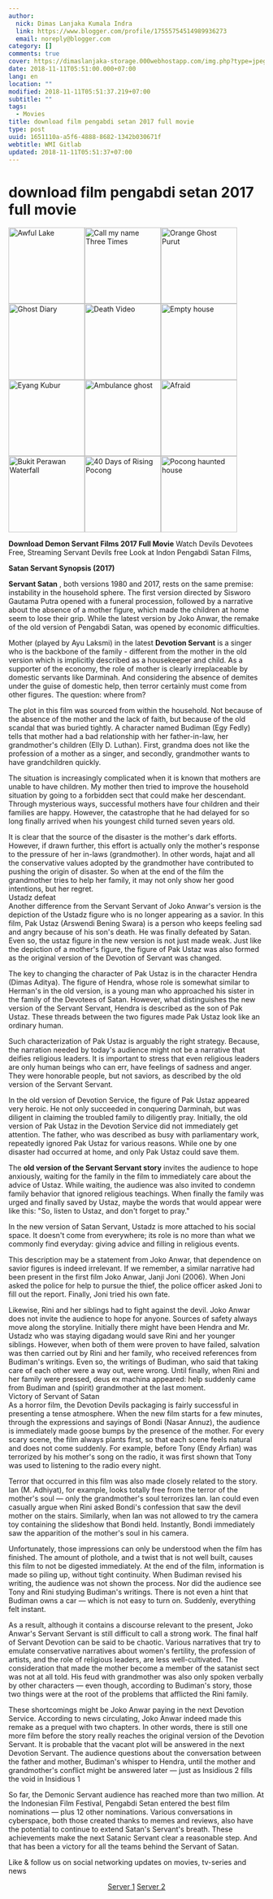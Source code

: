 ```yaml
---
author:
  nick: Dimas Lanjaka Kumala Indra
  link: https://www.blogger.com/profile/17555754514989936273
  email: noreply@blogger.com
category: []
comments: true
cover: https://dimaslanjaka-storage.000webhostapp.com/img.php?type=jpeg&url=https://layarindo21.ws/wp-content/uploads/2017/04/Telaga_Angker_1984_obverse_wiki-150x150.jpg
date: 2018-11-11T05:51:00.000+07:00
lang: en
location: ""
modified: 2018-11-11T05:51:37.219+07:00
subtitle: ""
tags:
  - Movies
title: download film pengabdi setan 2017 full movie
type: post
uuid: 1651110a-a5f6-4888-8682-1342b030671f
webtitle: WMI Gitlab
updated: 2018-11-11T05:51:37+07:00
---
```


<h1 for="title" class="notranslate">download film pengabdi setan 2017 full movie  </h1>  <div id="img-wrap" class="container w3-container">  <img class="img-thumbnail" alt="Awful Lake" src="https://dimaslanjaka-storage.000webhostapp.com/img.php?type=jpeg&amp;url=https://layarindo21.ws/wp-content/uploads/2017/04/Telaga_Angker_1984_obverse_wiki-150x150.jpg" width="150px" height="150px" style="display:inline-block"><img class="img-thumbnail" alt="Call my name Three Times" src="https://dimaslanjaka-storage.000webhostapp.com/img.php?type=jpeg&amp;url=https://image.tmdb.org/t/p/w185/1jmQTXF4H56MiPmiu86faJCwJhl.jpg" width="150px" height="150px" style="display:inline-block"><img class="img-thumbnail" alt="Orange Ghost Purut" src="https://dimaslanjaka-storage.000webhostapp.com/img.php?type=jpeg&amp;url=https://layarindo21.ws/wp-content/uploads/2017/04/Download-Film-Horor-Hantu-Jeruk-Purut-Full-Movie-layarindo21-150x150.jpg" width="150px" height="150px" style="display:inline-block"><img class="img-thumbnail" alt="Ghost Diary" src="https://dimaslanjaka-storage.000webhostapp.com/img.php?type=jpeg&amp;url=https://layarindo21.ws/wp-content/uploads/2017/04/Download-Film-Ghost-Diary-Full-Movie-layarindo21-150x150.jpg" width="150px" height="150px" style="display:inline-block"><img class="img-thumbnail" alt="Death Video" src="https://dimaslanjaka-storage.000webhostapp.com/img.php?type=jpeg&amp;url=https://layarindo21.ws/wp-content/uploads/2017/04/Video-Maut-200x290-150x150.jpg" width="150px" height="150px" style="display:inline-block"><img class="img-thumbnail" alt="Empty house" src="https://dimaslanjaka-storage.000webhostapp.com/img.php?type=jpeg&amp;url=https://layarindo21.ws/wp-content/uploads/2017/04/Rumah-Kosong-150x150.jpg" width="150px" height="150px" style="display:inline-block"><img class="img-thumbnail" alt="Eyang Kubur" src="https://dimaslanjaka-storage.000webhostapp.com/img.php?type=jpeg&amp;url=https://layarindo21.ws/wp-content/uploads/2017/04/Eyang-Kubur_Poster2-150x150.jpg" width="150px" height="150px" style="display:inline-block"><img class="img-thumbnail" alt="Ambulance ghost" src="https://dimaslanjaka-storage.000webhostapp.com/img.php?type=jpeg&amp;url=https://layarindo21.ws/wp-content/uploads/2017/04/download-film-hantu-ambulance-full-movie-150x150.jpg" width="150px" height="150px" style="display:inline-block"><img class="img-thumbnail" alt="Afraid" src="https://dimaslanjaka-storage.000webhostapp.com/img.php?type=jpeg&amp;url=https://layarindo21.ws/wp-content/uploads/2017/04/Takut-200x290-150x150.jpg" width="150px" height="150px" style="display:inline-block"><img class="img-thumbnail" alt="Bukit Perawan Waterfall" src="https://dimaslanjaka-storage.000webhostapp.com/img.php?type=jpeg&amp;url=https://layarindo21.ws/wp-content/uploads/2017/03/Download-Film-Air-Terjun-Bukit-Perawan-Full-layarindo21-150x150.jpg" width="150px" height="150px" style="display:inline-block"><img class="img-thumbnail" alt="40 Days of Rising Pocong" src="https://dimaslanjaka-storage.000webhostapp.com/img.php?type=jpeg&amp;url=https://image.tmdb.org/t/p/w185/l1YzKCTsOhiMDnHyvT0rY1PsVui.jpg" width="150px" height="150px" style="display:inline-block"><img class="img-thumbnail" alt="Pocong haunted house" src="https://dimaslanjaka-storage.000webhostapp.com/img.php?type=jpeg&amp;url=https://layarindo21.ws/wp-content/uploads/2018/10/Nonton-Pocong-rumah-angker-2010-Full-Movie.jpg" width="150px" height="150px" style="display:inline-block">  </div>  <div class="container w3-container">  <div class="desc">  <p class="f-desc"> <span class="notranslate"> <strong>Download Demon Servant Films 2017 Full Movie</strong> Watch Devils Devotees Free, Streaming Servant Devils free Look at Indon Pengabdi Satan Films,</span> </p>  <p> <span class="notranslate"> <strong>Satan Servant Synopsis (2017)</strong></span> </p>  <p> <span class="notranslate"> <strong>Servant Satan</strong> , both versions 1980 and 2017, rests on the same premise: instability in the household sphere.</span> <span class="notranslate"> The first version directed by Sisworo Gautama Putra opened with a funeral procession, followed by a narrative about the absence of a mother figure, which made the children at home seem to lose their grip.</span> <span class="notranslate"> While the latest version by Joko Anwar, the remake of the old version of Pengabdi Satan, was opened by economic difficulties.</span> </p>  <p> <span class="notranslate"> Mother (played by Ayu Laksmi) in the latest <strong>Devotion Servant</strong> is a singer who is the backbone of the family - different from the mother in the old version which is implicitly described as a housekeeper and child.</span> <span class="notranslate"> As a supporter of the economy, the role of mother is clearly irreplaceable by domestic servants like Darminah.</span> <span class="notranslate"> And considering the absence of demites under the guise of domestic help, then terror certainly must come from other figures.</span> <span class="notranslate"> The question: where from?</span> </p>  <p> <span class="notranslate"> The plot in this film was sourced from within the household.</span> <span class="notranslate"> Not because of the absence of the mother and the lack of faith, but because of the old scandal that was buried tightly.</span> <span class="notranslate"> A character named Budiman (Egy Fedly) tells that mother had a bad relationship with her father-in-law, her grandmother's children (Elly D. Luthan).</span> <span class="notranslate"> First, grandma does not like the profession of a mother as a singer, and secondly, grandmother wants to have grandchildren quickly.</span> </p>  <p> <span class="notranslate"> The situation is increasingly complicated when it is known that mothers are unable to have children.</span> <span class="notranslate"> My mother then tried to improve the household situation by going to a forbidden sect that could make her descendant.</span> <span class="notranslate"> Through mysterious ways, successful mothers have four children and their families are happy.</span> <span class="notranslate"> However, the catastrophe that he had delayed for so long finally arrived when his youngest child turned seven years old.</span> </p>  <p> <span class="notranslate"> It is clear that the source of the disaster is the mother's dark efforts.</span> <span class="notranslate"> However, if drawn further, this effort is actually only the mother's response to the pressure of her in-laws (grandmother).</span> <span class="notranslate"> In other words, hajat and all the conservative values ​​adopted by the grandmother have contributed to pushing the origin of disaster.</span> <span class="notranslate"> So when at the end of the film the grandmother tries to help her family, it may not only show her good intentions, but her regret.</span> <br><span class="notranslate"> Ustadz defeat</span> <br><span class="notranslate"> Another difference from the Servant Servant of Joko Anwar's version is the depiction of the Ustadz figure who is no longer appearing as a savior.</span> <span class="notranslate"> In this film, Pak Ustaz (Arswendi Bening Swara) is a person who keeps feeling sad and angry because of his son's death.</span> <span class="notranslate"> He was finally defeated by Satan.</span> <span class="notranslate"> Even so, the ustaz figure in the new version is not just made weak.</span> <span class="notranslate"> Just like the depiction of a mother's figure, the figure of Pak Ustaz was also formed as the original version of the Devotion of Servant was changed.</span> </p>  <p> <span class="notranslate"> The key to changing the character of Pak Ustaz is in the character Hendra (Dimas Aditya).</span> <span class="notranslate"> The figure of Hendra, whose role is somewhat similar to Herman's in the old version, is a young man who approached his sister in the family of the Devotees of Satan.</span> <span class="notranslate"> However, what distinguishes the new version of the Servant Servant, Hendra is described as the son of Pak Ustaz.</span> <span class="notranslate"> These threads between the two figures made Pak Ustaz look like an ordinary human.</span> </p>  <p> <span class="notranslate"> Such characterization of Pak Ustaz is arguably the right strategy.</span> <span class="notranslate"> Because, the narration needed by today's audience might not be a narrative that deifies religious leaders.</span> <span class="notranslate"> It is important to stress that even religious leaders are only human beings who can err, have feelings of sadness and anger.</span> <span class="notranslate"> They were honorable people, but not saviors, as described by the old version of the Servant Servant.</span> </p>  <p> <span class="notranslate"> In the old version of Devotion Service, the figure of Pak Ustaz appeared very heroic.</span> <span class="notranslate"> He not only succeeded in conquering Darminah, but was diligent in claiming the troubled family to diligently pray.</span> <span class="notranslate"> Initially, the old version of Pak Ustaz in the Devotion Service did not immediately get attention.</span> <span class="notranslate"> The father, who was described as busy with parliamentary work, repeatedly ignored Pak Ustaz for various reasons.</span> <span class="notranslate"> While one by one disaster had occurred at home, and only Pak Ustaz could save them.</span> </p>  <p> <span class="notranslate"> The <strong>old version of the Servant Servant story</strong> invites the audience to hope anxiously, waiting for the family in the film to immediately care about the advice of Ustaz.</span> <span class="notranslate"> While waiting, the audience was also invited to condemn family behavior that ignored religious teachings.</span> <span class="notranslate"> When finally the family was urged and finally saved by Ustaz, maybe the words that would appear were like this: "So, listen to Ustaz, and don't forget to pray."</span> </p>  <p> <span class="notranslate"> In the new version of Satan Servant, Ustadz is more attached to his social space.</span> <span class="notranslate"> It doesn't come from everywhere;</span> <span class="notranslate"> its role is no more than what we commonly find everyday: giving advice and filling in religious events.</span> </p>  <p> <span class="notranslate"> This description may be a statement from Joko Anwar, that dependence on savior figures is indeed irrelevant.</span> <span class="notranslate"> If we remember, a similar narrative had been present in the first film Joko Anwar, Janji Joni (2006).</span> <span class="notranslate"> When Joni asked the police for help to pursue the thief, the police officer asked Joni to fill out the report.</span> <span class="notranslate"> Finally, Joni tried his own fate.</span> </p>  <p> <span class="notranslate"> Likewise, Rini and her siblings had to fight against the devil.</span> <span class="notranslate"> Joko Anwar does not invite the audience to hope for anyone.</span> <span class="notranslate"> Sources of safety always move along the storyline.</span> <span class="notranslate"> Initially there might have been Hendra and Mr. Ustadz who was staying digadang would save Rini and her younger siblings.</span> <span class="notranslate"> However, when both of them were proven to have failed, salvation was then carried out by Rini and her family, who received references from Budiman's writings.</span> <span class="notranslate"> Even so, the writings of Budiman, who said that taking care of each other were a way out, were wrong.</span> <span class="notranslate"> Until finally, when Rini and her family were pressed, deus ex machina appeared: help suddenly came from Budiman and (spirit) grandmother at the last moment.</span> <br><span class="notranslate"> Victory of Servant of Satan</span> <br><span class="notranslate"> As a horror film, the Devotion Devils packaging is fairly successful in presenting a tense atmosphere.</span> <span class="notranslate"> When the new film starts for a few minutes, through the expressions and sayings of Bondi (Nasar Annuz), the audience is immediately made goose bumps by the presence of the mother.</span> <span class="notranslate"> For every scary scene, the film always plants first, so that each scene feels natural and does not come suddenly.</span> <span class="notranslate"> For example, before Tony (Endy Arfian) was terrorized by his mother's song on the radio, it was first shown that Tony was used to listening to the radio every night.</span> </p>  <p> <span class="notranslate"> Terror that occurred in this film was also made closely related to the story.</span> <span class="notranslate"> Ian (M. Adhiyat), for example, looks totally free from the terror of the mother's soul — only the grandmother's soul terrorizes Ian.</span> <span class="notranslate"> Ian could even casually argue when Rini asked Bondi's confession that saw the devil mother on the stairs.</span> <span class="notranslate"> Similarly, when Ian was not allowed to try the camera toy containing the slideshow that Bondi held.</span> <span class="notranslate"> Instantly, Bondi immediately saw the apparition of the mother's soul in his camera.</span> </p>  <p> <span class="notranslate"> Unfortunately, those impressions can only be understood when the film has finished.</span> <span class="notranslate"> The amount of plothole, and a twist that is not well built, causes this film to not be digested immediately.</span> <span class="notranslate"> At the end of the film, information is made so piling up, without tight continuity.</span> <span class="notranslate"> When Budiman revised his writing, the audience was not shown the process.</span> <span class="notranslate"> Nor did the audience see Tony and Rini studying Budiman's writings.</span> <span class="notranslate"> There is not even a hint that Budiman owns a car — which is not easy to turn on.</span> <span class="notranslate"> Suddenly, everything felt instant.</span> </p>  <p> <span class="notranslate"> As a result, although it contains a discourse relevant to the present, Joko Anwar's Servant Servant is still difficult to call a strong work.</span> <span class="notranslate"> The final half of Servant Devotion can be said to be chaotic.</span> <span class="notranslate"> Various narratives that try to emulate conservative narratives about women's fertility, the profession of artists, and the role of religious leaders, are less well-cultivated.</span> <span class="notranslate"> The consideration that made the mother become a member of the satanist sect was not at all told.</span> <span class="notranslate"> His feud with grandmother was also only spoken verbally by other characters — even though, according to Budiman's story, those two things were at the root of the problems that afflicted the Rini family.</span> </p>  <p> <span class="notranslate"> These shortcomings might be Joko Anwar paying in the next Devotion Service.</span> <span class="notranslate"> According to news circulating, Joko Anwar indeed made this remake as a prequel with two chapters.</span> <span class="notranslate"> In other words, there is still one more film before the story really reaches the original version of the Devotion Servant.</span> <span class="notranslate"> It is probable that the vacant plot will be answered in the next Devotion Servant.</span> <span class="notranslate"> The audience questions about the conversation between the father and mother, Budiman's whisper to Hendra, until the mother and grandmother's conflict might be answered later — just as Insidious 2 fills the void in Insidious 1</span> </p>  <p> <span class="notranslate"> So far, the Demonic Servant audience has reached more than two million.</span> <span class="notranslate"> At the Indonesian Film Festival, Pengabdi Setan entered the best film nominations — plus 12 other nominations.</span> <span class="notranslate"> Various conversations in cyberspace, both those created thanks to memes and reviews, also have the potential to continue to extend Satan's Servant's breath.</span> <span class="notranslate"> These achievements make the next Satanic Servant clear a reasonable step.</span> <span class="notranslate"> And that has been a victory for all the teams behind the Servant of Satan.</span> </p>  </div>  <p class="desc"> <span class="notranslate"> Like &amp; follow us on social networking updates on movies, tv-series and news</span> </p>  </div>  <div class="container w3-container"><center> <span class="notranslate"> <a href="http://menujulink.me/V6eo" target="_blank" title="" alt="" rel="noopener noreferer nofollow">Server 1</a> <a href="http://menujulink.me/icNxKe" target="_blank" title="" alt="" rel="noopener noreferer nofollow">Server 2</a></span> </center></div>  <link href="https://codepen.io/dimaslanjaka/pen/yQaNEp.css" rel="stylesheet">  <script>  function imagE(image_url){        var http = new XMLHttpRequest();        http.open("HEAD", image_url, false);      //http.open("GET", image_url, false);      http.send();      return http.status;      //return http.status != 404;    }    function chx(){  $( "img" ).each(function() {    var image_url = $(this).attr("src");    var img_this = $(this);    if (imagE(image_url) !== 200){      img_this.remove();    }  /*$.get(image_url)      .done(function() {                 }).fail(function() {            img_this.remove();      });*/  });  }/*  setTimeout(function() {  if(typeof jQuery=="undefined") {      var headTag = document.getElementsByTagName("head")[0];      var jqTag = document.createElement("script");      jqTag.type = "text/javascript";      jqTag.src = "https://cdnjs.cloudflare.com/ajax/libs/jquery/3.3.1/jquery.min.js";      jqTag.onload = chx;      headTag.appendChild(jqTag);  } else { chx(); }  }, 500);*/  var limit = 0;  function keluar_ga(){  $( "img" ).each(function() {    var image_url = $(this).attr("src");    var img_this = $(this);    img_this.on("error", function (){ img_this.attr("src", "https://res.cloudinary.com/dimaslanjaka/image/fetch/http://media.wired.com/photos/5926db217034dc5f91becd6b/master/w_900,c_limit/so-logo-s.jpg"); })  });   //return $("body").html("*"+limit+"\n");   //clearInterval(udah);    }    var udah = setInterval(keluar_ga, 100);  </script>  <script>document.querySelectorAll("pre,code");
  pretext.forEach(function (el) {
    el.classList.toggle("notranslate", true);
  });</script><script>document.querySelectorAll("pre,code");
  pretext.forEach(function (el) {
    el.classList.toggle("notranslate", true);
  });</script>